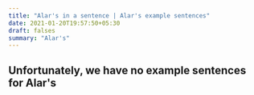 ```yaml
---
title: "Alar's in a sentence | Alar's example sentences"
date: 2021-01-20T19:57:50+05:30
draft: falses
summary: "Alar's"
---
```

## Unfortunately, we have no example sentences for Alar's                 
